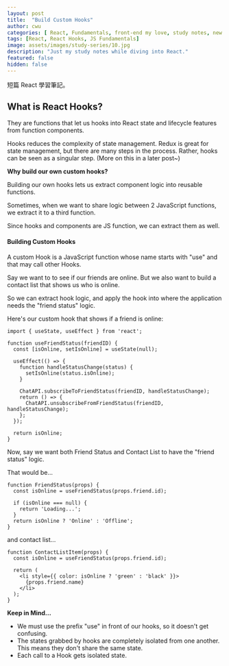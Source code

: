 ```yaml
---
layout: post
title:  "Build Custom Hooks"
author: cwu
categories: [ React, Fundamentals, front-end my love, study notes, new framework! ]
tags: [React, React Hooks, JS Fundamentals]
image: assets/images/study-series/10.jpg
description: "Just my study notes while diving into React."
featured: false
hidden: false
---
```


短篇 React 學習筆記。

## What is React Hooks?

They are functions that let us hooks into <span class="highlight-text">React state and lifecycle features</span> from function components.

Hooks reduces the complexity of state management. Redux is great for state management, but there are many steps in the process. Rather, hooks can be seen as a singular step. (More on this in a later post~)

<strong>Why build our own custom hooks?</strong>

Building our own hooks lets us extract component logic into reusable functions.

Sometimes, when we want to share logic between 2 JavaScript functions, we extract it to a third function.

Since hooks and components are JS function, we can extract them as well.

#### Building Custom Hooks

<span class="highlight-text">A custom Hook is a JavaScript function whose name starts with "use" and that may call other Hooks.</span>

Say we want to to see if our friends are online. But we also want to build a contact list that shows us who is online.

So we can extract hook logic, and apply the hook into where the application needs the "friend status" logic.

Here's our custom hook that shows if a friend is online:

````
import { useState, useEffect } from 'react';

function useFriendStatus(friendID) {
  const [isOnline, setIsOnline] = useState(null);

  useEffect(() => {
    function handleStatusChange(status) {
      setIsOnline(status.isOnline);
    }

    ChatAPI.subscribeToFriendStatus(friendID, handleStatusChange);
    return () => {
      ChatAPI.unsubscribeFromFriendStatus(friendID, handleStatusChange);
    };
  });

  return isOnline;
}
````

Now, say we want both <span class="highlight-text">Friend Status</span> and <span class="highlight-text">Contact List</span> to have the "friend status" logic.

That would be...

````
function FriendStatus(props) {
  const isOnline = useFriendStatus(props.friend.id);

  if (isOnline === null) {
    return 'Loading...';
  }
  return isOnline ? 'Online' : 'Offline';
}
````

and contact list...

````
function ContactListItem(props) {
  const isOnline = useFriendStatus(props.friend.id);

  return (
    <li style={{ color: isOnline ? 'green' : 'black' }}>
      {props.friend.name}
    </li>
  );
}
````


<strong>Keep in Mind...</strong>
- We must use the prefix "use" in front of our hooks, so it doesn't get confusing.
- The states grabbed by hooks are <span class="highlight-text">completely isolated</span> from one another. This means they don't share the same state.
- Each <span class="highlight-text">call</span> to a Hook gets isolated state.